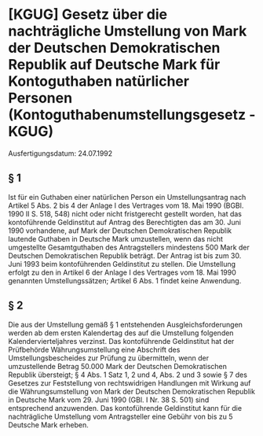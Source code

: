 # [KGUG] Gesetz über die nachträgliche Umstellung von Mark der Deutschen Demokratischen Republik auf Deutsche Mark für Kontoguthaben natürlicher Personen  (Kontoguthabenumstellungsgesetz - KGUG)

Ausfertigungsdatum: 24.07.1992

 

## § 1

Ist für ein Guthaben einer natürlichen Person ein Umstellungsantrag nach Artikel 5 Abs. 2 bis 4 der Anlage I des Vertrages vom 18. Mai 1990 (BGBl. 1990 II S. 518, 548) nicht oder nicht fristgerecht gestellt worden, hat das kontoführende Geldinstitut auf Antrag des Berechtigten das am 30. Juni 1990 vorhandene, auf Mark der Deutschen Demokratischen Republik lautende Guthaben in Deutsche Mark umzustellen, wenn das nicht umgestellte Gesamtguthaben des Antragstellers mindestens 500 Mark der Deutschen Demokratischen Republik beträgt. Der Antrag ist bis zum 30. Juni 1993 beim kontoführenden Geldinstitut zu stellen. Die Umstellung erfolgt zu den in Artikel 6 der Anlage I des Vertrages vom 18. Mai 1990 genannten Umstellungssätzen; Artikel 6 Abs. 1 findet keine Anwendung.


## § 2

Die aus der Umstellung gemäß § 1 entstehenden Ausgleichsforderungen werden ab dem ersten Kalendertag des auf die Umstellung folgenden Kalendervierteljahres verzinst. Das kontoführende Geldinstitut hat der Prüfbehörde Währungsumstellung eine Abschrift des Umstellungsbescheides zur Prüfung zu übermitteln, wenn der umzustellende Betrag 50.000 Mark der Deutschen Demokratischen Republik übersteigt; § 4 Abs. 1 Satz 1, 2 und 4, Abs. 2 und 3 sowie § 7 des Gesetzes zur Feststellung von rechtswidrigen Handlungen mit Wirkung auf die Währungsumstellung von Mark der Deutschen Demokratischen Republik in Deutsche Mark vom 29. Juni 1990 (GBl. I Nr. 38 S. 501) sind entsprechend anzuwenden. Das kontoführende Geldinstitut kann für die nachträgliche Umstellung vom Antragsteller eine Gebühr von bis zu 5 Deutsche Mark erheben.
